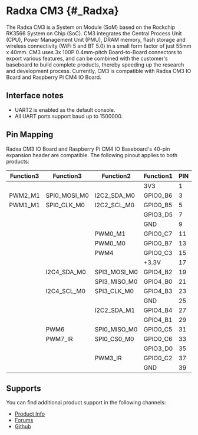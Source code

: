 Radxa CM3 {#_Radxa}
=========

The Radxa CM3 is a System on Module (SoM) based on the Rockchip RK3566 System on Chip (SoC). CM3 integrates the Central Process Unit (CPU), Power Management Unit (PMU), DRAM memory, flash storage and wireless connectivity (WiFi 5 and BT 5.0) in a small form factor of just 55mm x 40mm. CM3 uses 3x 100P 0.4mm-pitch Board-to-Board connectors to export various features, and can be combined with the customer's baseboard to build complete products, thereby speeding up the research and development process. 
Currently, CM3 is compatible with Radxa CM3 IO Board and Raspberry Pi CM4 IO Board.

Interface notes
---------------

- UART2 is enabled as the default console.
- All UART ports support baud up to 1500000.

Pin Mapping
-----------

Radxa CM3 IO Board and Raspberry Pi CM4 IO Baseboard's 40-pin expansion header are compatible. The following pinout applies to both products:

|    Function3|   Function3|    Function2| Function1|  PIN  |  PIN  |  Function1|    Function2|   Function3|
|-------------|------------|-------------|----------|:------|------:|-----------|-------------|------------|
|             |            |             |       3V3|   1   |   2   |      +5.0V|             |            |
|      PWM2_M1|SPI0_MOSI_M0|  I2C2_SDA_M0|  GPIO0_B6|   3   |   4   |      +5.0V|             |            |
|      PWM1_M1| SPI0_CLK_M0|  I2C2_SCL_M0|  GPIO0_B5|   5   |   6   |        GND|             |            |
|             |            |             |  GPIO3_D5|   7   |   8   |   GPIO0_D1|  UART2_TX_M0|            |
|             |            |             |       GND|   9   |   10  |   GPIO0_D0|  UART2_RX_M0|            |
|             |            |      PWM0_M1|  GPIO0_C7|   11  |   12  |   GPIO3_C7|             |            |
|             |            |      PWM0_M0|  GPIO0_B7|   13  |   14  |        GND|             |            |
|             |            |         PWM4|  GPIO0_C3|   15  |   16  |   GPIO3_D4|             |            |
|             |            |             |     +3.3V|   17  |   18  |   GPIO3_D3|             |            |
|             | I2C4_SDA_M0| SPI3_MOSI_M0|  GPIO4_B2|   19  |   20  |        GND|             |            |
|             |            | SPI3_MISO_M0|  GPIO4_B0|   21  |   22  |   GPIO3_C6|             |            |
|             | I2C4_SCL_M0|  SPI3_CLK_M0|  GPIO4_B3|   23  |   24  |   GPIO4_A6|  SPI3_CS0_M0|            |
|             |            |             |       GND|   25  |   26  |   GPIO4_C5|  UART9_TX_M1|SPI3_MISO_M1|
|             |            |  I2C2_SDA_M1|  GPIO4_B4|   27  |   28  |   GPIO4_B5|  I2C2_SCL_M1|            |
|             |            |             |  GPIO4_B1|   29  |   30  |        GND|             |            |
|             |        PWM6| SPI0_MISO_M0|  GPIO0_C5|   31  |   32  |   GPIO4_C0|  UART5_TX_M1|            |
|             |     PWM7_IR|  SPI0_CS0_M0|  GPIO0_C6|   33  |   34  |        GND|             |            |
|             |            |             |  GPIO3_D0|   35  |   36  |   GPIO4_A7|  SPI3_CS1_M0|            |
|             |            |      PWM3_IR|  GPIO0_C2|   37  |   38  |   GPIO3_D2|             |            |
|             |            |             |       GND|   39  |   40  |   GPIO3_D1|             |            |

Supports
--------

You can find additional product support in the following channels:

- [Product Info](https://docs.radxa.com/en/compute-module/cm3)
- [Forums](https://forum.radxa.com/c/rock3)
- [Github](https://github.com/radxa)
